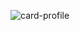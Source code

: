 ![card-profile](https://user-images.githubusercontent.com/61327251/182003055-7a02e3a8-7038-4c4f-b0cb-62e949524c9b.png)
